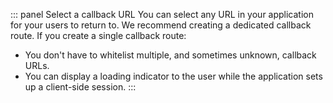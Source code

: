 ::: panel Select a callback URL
You can select any URL in your application for your users to return to. We recommend creating a dedicated callback route. 
If you create a single callback route: 
* You don't have to whitelist multiple, and sometimes unknown, callback URLs.
* You can display a loading indicator to the user while the application sets up a client-side session.
:::